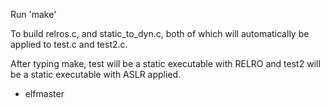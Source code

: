 Run 'make'

To build relros.c, and static_to_dyn.c, both of which will automatically be applied to
test.c and test2.c.

After typing make, test will be a static executable with RELRO and test2 will be a static
executable with ASLR applied.

- elfmaster

